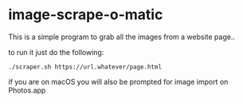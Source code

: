 # image-scrape-o-matic

This is a simple program to grab all the images from a website page..


to run it just do the following:


`./scraper.sh https://url.whatever/page.html`

if you are on macOS you will also be prompted for image import on Photos.app
